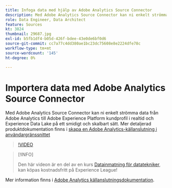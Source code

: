 ```yaml
---
title: Infoga data med hjälp av Adobe Analytics Source Connector
description: Med Adobe Analytics Source Connector kan ni enkelt strömma data från Adobe Analytics till Adobe Experience Platform kundprofil i realtid och Experience Data Lake på ett smidigt och skalbart sätt.
role: Data Engineer, Data Architect
feature: Sources
kt: 3824
thumbnail: 29687.jpg
exl-id: b5fb1df4-b05d-426f-bdee-43e0de6bf0d6
source-git-commit: cc7a77c4dd380ae1bc23dc75608e8e2224dfe78c
workflow-type: tm+mt
source-wordcount: '145'
ht-degree: 0%

---
```


# Importera data med Adobe Analytics Source Connector

Med Adobe Analytics Source Connector kan ni enkelt strömma data från Adobe Analytics till Adobe Experience Platform kundprofil i realtid och Experience Data Lake på ett smidigt och skalbart sätt. Mer detaljerad produktdokumentation finns i [skapa en Adobe Analytics-källanslutning i användargränssnittet](https://experienceleague.adobe.com/docs/experience-platform/sources/ui-tutorials/create/adobe-applications/analytics.html)

>[!VIDEO](https://video.tv.adobe.com/v/29687?quality=12&learn=on)

>[!INFO]
>
> Den här videon är en del av en kurs [Datainmatning för datatekniker](https://experienceleague.adobe.com/?recommended=ExperiencePlatform-D-1-2020.1.dataingestion), kan köpas kostnadsfritt på Experience League!

Mer information finns i [Adobe Analytics källanslutningsdokumentation](https://experienceleague.adobe.com/docs/experience-platform/sources/ui-tutorials/create/adobe-applications/analytics.html).
